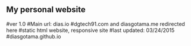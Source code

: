 ##  My personal website
#ver 1.0
#Main url: dias.io
#dgtech91.com and diasgotama.me redirected here
#static html website, responsive site
#last updated: 03/24/2015
#diasgotama.github.io
